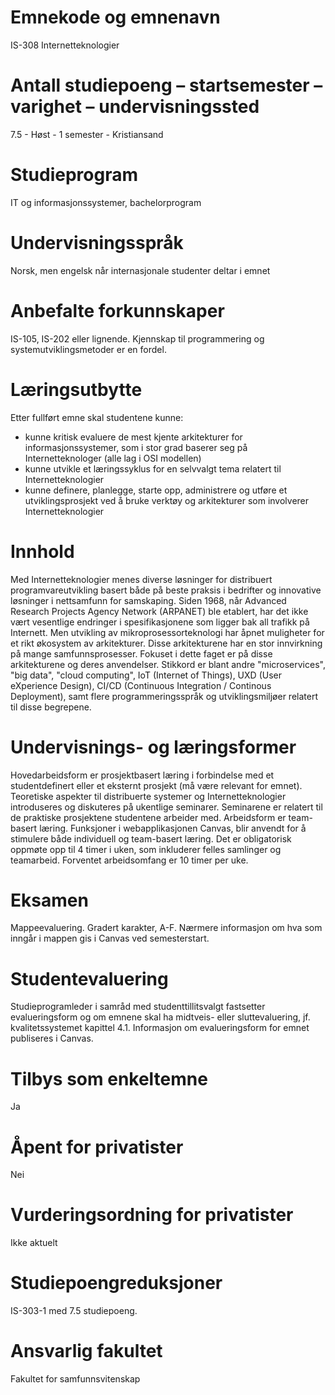 # Emnekode og emnenavn 
IS-308 Internetteknologier

# Antall studiepoeng – startsemester – varighet – undervisningssted
7.5 - Høst - 1 semester - Kristiansand

# Studieprogram
IT og informasjonssystemer, bachelorprogram

# Undervisningsspråk
Norsk, men engelsk når internasjonale studenter deltar i emnet

# Anbefalte forkunnskaper
IS-105, IS-202 eller lignende. Kjennskap til programmering og systemutviklingsmetoder er en fordel.

# Læringsutbytte
Etter fullført emne skal studentene kunne:
* kunne kritisk evaluere de mest kjente arkitekturer for informasjonssystemer, som i stor grad baserer seg på Internetteknologer (alle lag i OSI modellen)
* kunne utvikle et læringssyklus for en selvvalgt tema relatert til Internetteknologier
* kunne definere, planlegge, starte opp, administrere og utføre et utviklingsprosjekt ved å bruke verktøy og arkitekturer som involverer Internetteknologier

# Innhold
Med Internetteknologier menes diverse løsninger for distribuert programvareutvikling basert både på beste praksis i bedrifter og innovative løsninger i nettsamfunn for samskaping.
Siden 1968, når Advanced Research Projects Agency Network (ARPANET) ble etablert, har det ikke vært vesentlige endringer i spesifikasjonene som ligger bak all trafikk på Internett. Men utvikling av mikroprosessorteknologi har åpnet muligheter for et rikt økosystem av arkitekturer. Disse arkitekturene har en stor innvirkning på mange samfunnsprosesser. Fokuset i dette faget er på disse arkitekturene og deres anvendelser. Stikkord er blant andre "microservices", "big data", "cloud computing", IoT (Internet of Things), UXD (User eXperience Design), CI/CD (Continuous Integration / Continous Deployment), samt flere programmeringsspråk og utviklingsmiljøer relatert til disse begrepene.

# Undervisnings- og læringsformer
Hovedarbeidsform er prosjektbasert læring i forbindelse med et studentdefinert eller et eksternt prosjekt (må være relevant for emnet). 
Teoretiske aspekter til distribuerte systemer og Internetteknologier introduseres og diskuteres på ukentlige seminarer. Seminarene er relatert til de praktiske prosjektene studentene arbeider med. Arbeidsform er team-basert læring. 
Funksjoner i webapplikasjonen Canvas, blir anvendt for å stimulere både individuell og team-basert læring. 
Det er obligatorisk oppmøte opp til 4 timer i uken, som inkluderer felles samlinger og teamarbeid.
Forventet arbeidsomfang er 10 timer per uke. 

# Eksamen
Mappeevaluering. Gradert karakter, A-F. Nærmere informasjon om hva som inngår i mappen gis i Canvas ved semesterstart.

# Studentevaluering
Studieprogramleder i samråd med studenttillitsvalgt fastsetter evalueringsform og om emnene skal ha midtveis- eller sluttevaluering, jf. kvalitetssystemet kapittel 4.1. Informasjon om evalueringsform for emnet publiseres i Canvas.

# Tilbys som enkeltemne
Ja

# Åpent for privatister
Nei

# Vurderingsordning for privatister
Ikke aktuelt 

# Studiepoengreduksjoner
IS-303-1 med 7.5 studiepoeng.

# Ansvarlig fakultet
Fakultet for samfunnsvitenskap
